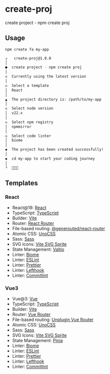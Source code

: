 # create-proj
create project - npm create proj

## Usage
```bash
npm create fa my-app

┌   create-proj@1.0.0
│
●  create project - npm create proj
│
◇  Currently using the latest version
│
◇  Select a template
│  React
│
▲  The project directory is: /path/to/my-app
│
◇  Select node version
│  v22.x
│
◇  Select npm registry
│  npmmirror
│
◇  Select code linter
│  biome
│
◆  The project has been created successfully!
│
◆  cd my-app to start your coding journey
│
└  🎉🎉🎉
```

## Templates
### React
- React@19: [React](https://react.dev/)
- TypeScript: [TypeScript](https://www.typescriptlang.org/)
- Builder: [Vite](https://vite.dev/)
- Router: [React Router](https://reactrouter.com/)
- File-based routing: [@generouted/react-router](https://github.com/oedotme/generouted)
- Atomic CSS: [UnoCSS](https://unocss.dev/)
- Sass: [Sass](https://sass-lang.com/)
- SVG Icons: [Vite SVG Sprite](https://www.npmjs.com/package/vite-svg-sprite)
- State Management: [Valtio](https://valtio.dev/)
- Linter: [Biome](https://biomejs.dev/)
- Linter: [ESLint](https://eslint.org/)
- Linter: [Prettier](https://prettier.io/)
- Linter: [Lefthook](https://lefthook.dev/)
- Linter: [Commitlint](https://commitlint.js.org/)

### Vue3
- Vue@3: [Vue](https://vuejs.org/)
- TypeScript: [TypeScript](https://www.typescriptlang.org/)
- Builder: [Vite](https://vite.dev/)
- Router: [Vue Router](https://router.vuejs.org/)
- File-based routing: [Unplugin Vue Router](https://uvr.esm.is/)
- Atomic CSS: [UnoCSS](https://unocss.dev/)
- Sass: [Sass](https://sass-lang.com/)
- SVG Icons: [Vite SVG Sprite](https://www.npmjs.com/package/vite-svg-sprite)
- State Management: [Pinia](https://pinia.vuejs.org/)
- Linter: [Biome](https://biomejs.dev/)
- Linter: [ESLint](https://eslint.org/)
- Linter: [Prettier](https://prettier.io/)
- Linter: [Lefthook](https://lefthook.dev/)
- Linter: [Commitlint](https://commitlint.js.org/)

